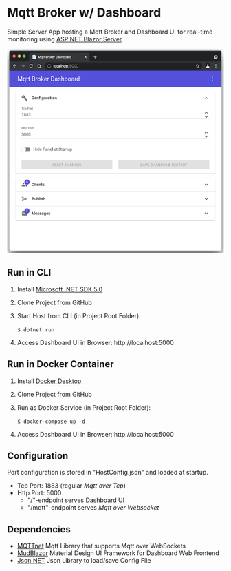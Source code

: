 # Mqtt Broker w/ Dashboard

Simple Server App hosting a Mqtt Broker and Dashboard UI for real-time monitoring using [ASP.NET Blazor Server](https://dotnet.microsoft.com/apps/aspnet/web-apps/blazor).

![MqttBrokerWithDashboard](MqttBrokerWithDashboard.png)

## Run in CLI

1. Install [Microsoft .NET SDK 5.0](https://dotnet.microsoft.com/download)

2. Clone Project from GitHub

3. Start Host from CLI (in Project Root Folder)

    `$ dotnet run`

4. Access Dashboard UI in Browser: http://localhost:5000

## Run in Docker Container

1. Install [Docker Desktop](https://docs.docker.com/desktop)

2. Clone Project from GitHub

3. Run as Docker Service (in Project Root Folder):

   `$ docker-compose up -d`

4. Access Dashboard UI in Browser: http://localhost:5000

## Configuration

Port configuration is stored in "HostConfig.json" and loaded at startup.

- Tcp Port: 1883 (regular _Mqtt over Tcp_)
- Http Port: 5000
   - "/"-endpoint serves Dashboard UI
   - "/mqtt"-endpoint serves _Mqtt over Websocket_

## Dependencies

- [MQTTnet](https://github.com/chkr1011/MQTTnet) Mqtt Library that supports Mqtt over WebSockets
- [MudBlazor](https://mudblazor.com) Material Design UI Framework for Dashboard Web Frontend
- [Json.NET](https://www.newtonsoft.com/json) Json Library to load/save Config File
